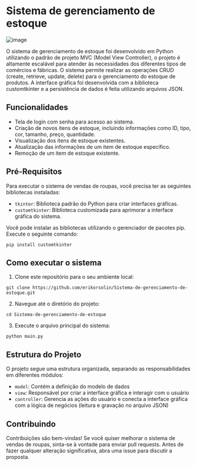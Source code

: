 # Sistema de gerenciamento de estoque
![image](https://github.com/erikorsolin/Sistema-de-venda-de-roupas/assets/107228254/6cc5f81e-3580-4d0e-9ea6-f236fe88df71)

O sistema de gerenciamento de estoque foi desenvolvido em Python utilizando o padrão de projeto MVC (Model View Controller), o projeto é altamente escalável para atender às necessidades dos diferentes tipos de comércios e fábricas. O sistema permite realizar as operações CRUD (create, retrieve, update, delete) para o gerenciamento do estoque de produtos. A interface gráfica foi desenvolvida com a biblioteca customtkinter e a persistência de dados é feita utilizando arquivos JSON.

## Funcionalidades
+ Tela de login com senha para acesso ao sistema.
+ Criação de novos itens de estoque, incluindo informações como ID, tipo, cor, tamanho, preço, quantidade.
+ Visualização dos itens de estoque existentes.
+ Atualização das informações de um item de estoque específico.
+ Remoção de um item de estoque existente.


## Pré-Requisitos
Para executar o sistema de vendas de roupas, você precisa ter as seguintes bibliotecas instaladas:
+ `tkinter`: Biblioteca padrão do Python para criar interfaces gráficas.
+ `customtkinter`: Biblioteca customizada para aprimorar a interface gráfica do sistema.

 Você pode instalar as bibliotecas utilizando o gerenciador de pacotes pip. Execute o seguinte comando:
 ```
 pip install customtkinter
 ```
 
 ## Como executar o sistema
 1. Clone este repositório para o seu ambiente local:
 ```
 git clone https://github.com/erikorsolin/Sistema-de-gerenciamento-de-estoque.git
 ```
 
 2. Navegue até o diretório do projeto:
  ```
 cd Sistema-de-gerenciamento-de-estoque
 ```
 
 3. Execute o arquivo principal do sistema:
 ```
 python main.py
 ```
 
 ## Estrutura do Projeto
 O projeto segue uma estrutura organizada, separando as responsabilidades em diferentes módulos:
 + `model`: Contém a definição do modelo de dados
 + `view`: Responsável por criar a interface gráfica e interagir com o usuário
 + `controller`: Gerencia as ações do usuário e conecta a interface gráfica com a lógica de negócios (leitura e gravação no arquivo JSON)


## Contribuindo
Contribuições são bem-vindas! Se você quiser melhorar o sistema de vendas de roupas, sinta-se à vontade para enviar pull requests. Antes de fazer qualquer alteração significativa, abra uma issue para discutir a proposta.
